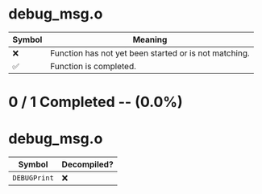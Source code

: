 # debug_msg.o
| Symbol | Meaning 
| ------------- | ------------- 
| :x: | Function has not yet been started or is not matching. 
| :white_check_mark: | Function is completed. 


# 0 / 1 Completed -- (0.0%)
# debug_msg.o
| Symbol | Decompiled? |
| ------------- | ------------- |
| `DEBUGPrint` | :x: |
